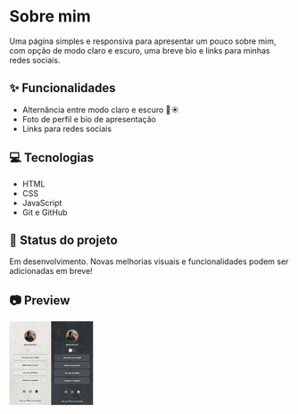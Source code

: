 # Sobre mim

Uma página simples e responsiva para apresentar um pouco sobre mim, com opção de modo claro e escuro, uma breve bio e links para minhas redes sociais.

## ✨ Funcionalidades

- Alternância entre modo claro e escuro 🌙☀️  
- Foto de perfil e bio de apresentação  
- Links para redes sociais  

## 💻 Tecnologias

- HTML  
- CSS  
- JavaScript  
- Git e GitHub

## 🚧 Status do projeto

Em desenvolvimento. Novas melhorias visuais e funcionalidades podem ser adicionadas em breve!

## 📷 Preview

<img src="./assets/exemplo-projeto.png"/>